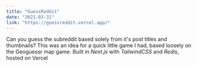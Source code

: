 ```yaml
---
title: "GuessReddit"
date: "2021-03-31"
link: "https://guessreddit.vercel.app/"
---
```


Can you guess the subreddit based solely from it's post titles and thumbnails? This was an idea for a quick little game I had, based loosely on the Geoguessr map game. Built in _Next.js_ with _TailwindCSS_ and _Redis_, hosted on Vercel

